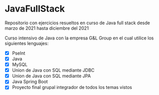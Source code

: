 # JavaFullStack
Repositorio con ejercicios resueltos en curso de Java full stack desde marzo de 2021 hasta diciembre del 2021

Curso intensivo de Java con la empresa G&L Group en el cual utilice los siguientes lenguajes:
- [x] PseInt
- [x] Java
- [x] MySQL
- [x] Union de Java con SQL mediante JDBC
- [x] Union de Java con SQL mediante JPA
- [x] Java Spring Boot
- [x] Proyecto final grupal integrador de todos los temas vistos       

